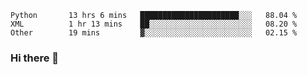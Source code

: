 <!--START_SECTION:waka-->

```text
Python       13 hrs 6 mins   ██████████████████████░░░   88.04 %
XML          1 hr 13 mins    ██░░░░░░░░░░░░░░░░░░░░░░░   08.20 %
Other        19 mins         ▓░░░░░░░░░░░░░░░░░░░░░░░░   02.15 %
```

<!--END_SECTION:waka-->

### Hi there 👋

<!--
**DnC275/DnC275** is a ✨ _special_ ✨ repository because its `README.md` (this file) appears on your GitHub profile.

Here are some ideas to get you started:

- 🔭 I’m currently working on ...
- 🌱 I’m currently learning ...
- 👯 I’m looking to collaborate on ...
- 🤔 I’m looking for help with ...
- 💬 Ask me about ...
- 📫 How to reach me: ...
- 😄 Pronouns: ...
- ⚡ Fun fact: ...
-->
